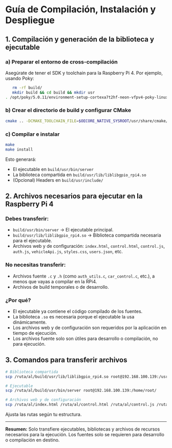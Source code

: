 # Guía de Compilación, Instalación y Despliegue

## 1. Compilación y generación de la biblioteca y ejecutable

### a) Preparar el entorno de cross-compilación
Asegúrate de tener el SDK y toolchain para la Raspberry Pi 4. Por ejemplo, usando Poky:

```bash
   rm -rf build/
   mkdir build && cd build && mkdir usr
. /opt/poky/5.0.11/environment-setup-cortexa7t2hf-neon-vfpv4-poky-linux-gnueabi
```

### b) Crear el directorio de build y configurar CMake
```bash
cmake .. -DCMAKE_TOOLCHAIN_FILE=$OECORE_NATIVE_SYSROOT/usr/share/cmake/OEToolchainConfig.cmake -DCMAKE_INSTALL_PREFIX=/home/ludwinr/Descargas/caloooos/AppWeb/build/usr
```

### c) Compilar e instalar
```bash
make
make install
```
Esto generará:
- El ejecutable en `build/usr/bin/server`
- La biblioteca compartida en `build/usr/lib/liblibgpio_rpi4.so`
- (Opcional) Headers en `build/usr/include/`

## 2. Archivos necesarios para ejecutar en la Raspberry Pi 4

### Debes transferir:
- `build/usr/bin/server` → El ejecutable principal.
- `build/usr/lib/liblibgpio_rpi4.so` → Biblioteca compartida necesaria para el ejecutable.
- Archivos web y de configuración: `index.html`, `control.html`, `control.js`, `auth.js`, `vehicleApi.js`, `styles.css`, `users.json`, etc.

### No necesitas transferir:
- Archivos fuente `.c` y `.h` (como `auth_utils.c`, `car_control.c`, etc.), a menos que vayas a compilar en la RPi4.
- Archivos de build temporales o de desarrollo.

### ¿Por qué?
- El ejecutable ya contiene el código compilado de los fuentes.
- La biblioteca `.so` es necesaria porque el ejecutable la usa dinámicamente.
- Los archivos web y de configuración son requeridos por la aplicación en tiempo de ejecución.
- Los archivos fuente solo son útiles para desarrollo o compilación, no para ejecución.

## 3. Comandos para transferir archivos

```bash
# Biblioteca compartida
scp /ruta/al/build/usr/lib/liblibgpio_rpi4.so root@192.168.100.139:/usr/lib/

# Ejecutable
scp /ruta/al/build/usr/bin/server root@192.168.100.139:/home/root/

# Archivos web y de configuración
scp /ruta/al/index.html /ruta/al/control.html /ruta/al/control.js /ruta/al/auth.js /ruta/al/vehicleApi.js /ruta/al/styles.css /ruta/al/users.json root@192.168.100.139:/home/root/
```

Ajusta las rutas según tu estructura.

---

**Resumen:**
Solo transfiere ejecutables, bibliotecas y archivos de recursos necesarios para la ejecución. Los fuentes solo se requieren para desarrollo o compilación en destino.